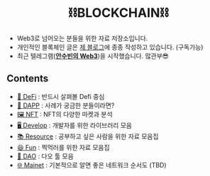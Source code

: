 <h1 align="center"> ⛓️BLOCKCHAIN⛓️ </h1>

- Web3로 넘어오는 분들을 위한 자료 저장소입니다.
- 개인적인 블록체인 글은 [제 블로그](https://ansubin.com/)에 종종 작성하고 있습니다. (구독가능)
- 최근 텔레그램(**[안수빈의 Web3](https://t.me/web3subin)**)을 시작했습니다. 많관부😎


## Contents

- [🏦 DeFi](./defi.md) : 반드시 살펴볼 Defi 중심
- [📱 DAPP](./dapp.md) : 사례가 궁금한 분들이라면?
- [🖼️ NFT](./nft.md) : NFT의 다양한 마켓과 분석
- [🖥️ Develop](./develop.md) : 개발자를 위한 라이브러리 모음
- [📚 Resource](./resource.md) : 공부하고 싶은 사람을 위한 자료 모음집
- [😆 Fun](./fun.md) : 찍먹러를 위한 자료 모음집
- [👥 DAO](./dao.md) : 다오 툴 모음
- [🌐 Mainet](./network.md) : 기본적으로 알면 좋은 네트워크 순서도 (TBD)

